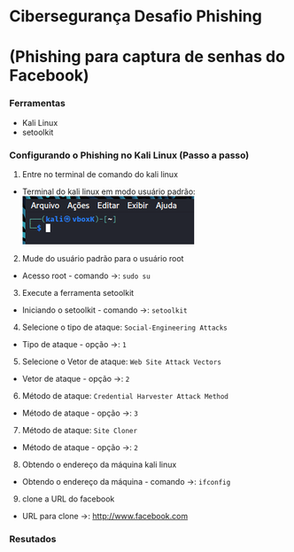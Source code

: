 # Cibersegurança Desafio Phishing

# (Phishing para captura de senhas do Facebook)


### Ferramentas

- Kali Linux
- setoolkit

### Configurando o Phishing no Kali Linux (Passo a passo)

01. Entre no terminal de comando do kali linux
- Terminal do kali linux em modo usuário padrão:
 ![Modo Usuário Padrão](./ModoUsuárioPadrão.png)
02. Mude do usuário padrão para o usuário root
- Acesso root - comando ->: ``` sudo su ```
03. Execute a ferramenta setoolkit
- Iniciando o setoolkit - comando ->: ``` setoolkit ```
04. Selecione o tipo de ataque: ``` Social-Engineering Attacks ```
- Tipo de ataque - opção ->: ``` 1 ```
05. Selecione o Vetor de ataque: ``` Web Site Attack Vectors ```
- Vetor de ataque - opção ->: ``` 2 ```
06. Método de ataque: ```Credential Harvester Attack Method ```
- Método de ataque - opção ->: ``` 3 ```
07. Método de ataque: ``` Site Cloner ```
- Método de ataque - opção ->: ``` 2 ```
08. Obtendo o endereço da máquina kali linux
- Obtendo o endereço da máquina - comando ->: ``` ifconfig ```
09. clone a URL do facebook
- URL para clone ->: http://www.facebook.com

### Resutados
